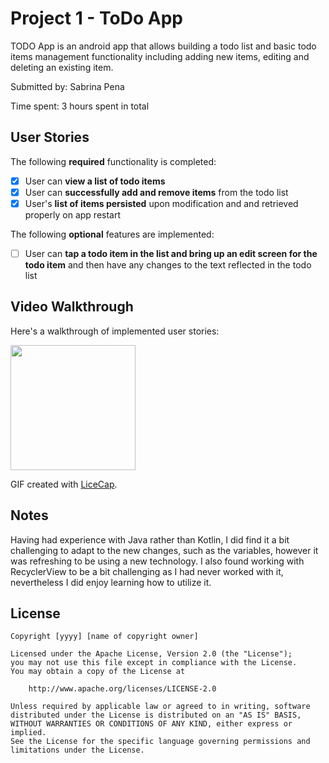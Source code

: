 # Project 1 - ToDo App

TODO App is an android app that allows building a todo list and basic todo items management functionality including adding new items, editing and deleting an existing item.

Submitted by: Sabrina Pena

Time spent: 3 hours spent in total

## User Stories

The following **required** functionality is completed:

* [X] User can **view a list of todo items**
* [X] User can **successfully add and remove items** from the todo list
* [X] User's **list of items persisted** upon modification and and retrieved properly on app restart

The following **optional** features are implemented:

* [ ] User can **tap a todo item in the list and bring up an edit screen for the todo item** and then have any changes to the text reflected in the todo list


## Video Walkthrough

Here's a walkthrough of implemented user stories:

<img src="https://i.imgur.com/a/KIX4bxR.gif"  width='200' >

GIF created with [LiceCap](http://www.cockos.com/licecap/).

## Notes

Having had experience with Java rather than Kotlin, I did find it a bit challenging to adapt to the new changes, such as the variables, however it was refreshing to be using a new technology. I also found working with RecyclerView to be a bit challenging as I had never worked with it, nevertheless I did enjoy learning how to utilize it. 
## License

    Copyright [yyyy] [name of copyright owner]

    Licensed under the Apache License, Version 2.0 (the "License");
    you may not use this file except in compliance with the License.
    You may obtain a copy of the License at

        http://www.apache.org/licenses/LICENSE-2.0

    Unless required by applicable law or agreed to in writing, software
    distributed under the License is distributed on an "AS IS" BASIS,
    WITHOUT WARRANTIES OR CONDITIONS OF ANY KIND, either express or implied.
    See the License for the specific language governing permissions and
    limitations under the License.
